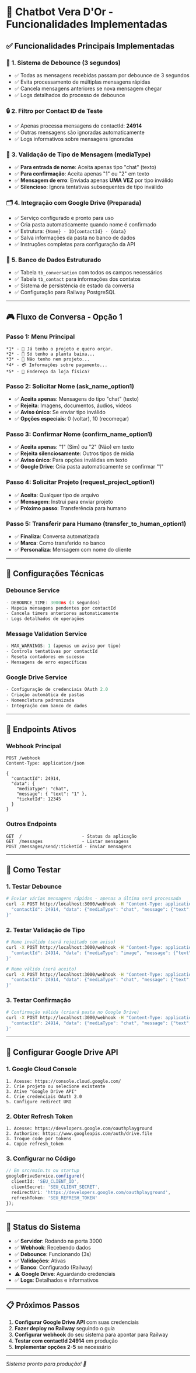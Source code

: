 # 🤖 Chatbot Vera D'Or - Funcionalidades Implementadas

## ✅ **Funcionalidades Principais Implementadas**

### 🎯 **1. Sistema de Debounce (3 segundos)**
- ✅ Todas as mensagens recebidas passam por debounce de 3 segundos
- ✅ Evita processamento de múltiplas mensagens rápidas
- ✅ Cancela mensagens anteriores se nova mensagem chegar
- ✅ Logs detalhados do processo de debounce

### 🔒 **2. Filtro por Contact ID de Teste**
- ✅ Apenas processa mensagens do contactId: **24914**
- ✅ Outras mensagens são ignoradas automaticamente
- ✅ Logs informativos sobre mensagens ignoradas

### 📝 **3. Validação de Tipo de Mensagem (mediaType)**
- ✅ **Para entrada de nome**: Aceita apenas tipo "chat" (texto)
- ✅ **Para confirmação**: Aceita apenas "1" ou "2" em texto
- ✅ **Mensagem de erro**: Enviada apenas **UMA VEZ** por tipo inválido
- ✅ **Silencioso**: Ignora tentativas subsequentes de tipo inválido

### 🗂️ **4. Integração com Google Drive (Preparada)**
- ✅ Serviço configurado e pronto para uso
- ✅ Cria pasta automaticamente quando nome é confirmado
- ✅ Estrutura: `{Nome} - ID{contactId} - {data}`
- ✅ Salva informações da pasta no banco de dados
- ✅ Instruções completas para configuração da API

### 💾 **5. Banco de Dados Estruturado**
- ✅ Tabela `tb_conversation` com todos os campos necessários
- ✅ Tabela `tb_contact` para informações dos contatos
- ✅ Sistema de persistência de estado da conversa
- ✅ Configuração para Railway PostgreSQL

---

## 🎮 **Fluxo de Conversa - Opção 1**

### **Passo 1: Menu Principal**
```
*1* - 📐 Já tenho o projeto e quero orçar.
*2* - 📏 Só tenho a planta baixa...
*3* - 🚫 Não tenho nem projeto...
*4* - 💳 Informações sobre pagamento...
*5* - 📍 Endereço da loja física?
```

### **Passo 2: Solicitar Nome (ask_name_option1)**
- ✅ **Aceita apenas**: Mensagens do tipo "chat" (texto)
- ✅ **Rejeita**: Imagens, documentos, áudios, vídeos
- ✅ **Aviso único**: Se enviar tipo inválido
- ✅ **Opções especiais**: 0 (voltar), 10 (recomeçar)

### **Passo 3: Confirmar Nome (confirm_name_option1)**
- ✅ **Aceita apenas**: "1" (Sim) ou "2" (Não) em texto
- ✅ **Rejeita silenciosamente**: Outros tipos de mídia
- ✅ **Aviso único**: Para opções inválidas em texto
- ✅ **Google Drive**: Cria pasta automaticamente se confirmar "1"

### **Passo 4: Solicitar Projeto (request_project_option1)**
- ✅ **Aceita**: Qualquer tipo de arquivo
- ✅ **Mensagem**: Instrui para enviar projeto
- ✅ **Próximo passo**: Transferência para humano

### **Passo 5: Transferir para Humano (transfer_to_human_option1)**
- ✅ **Finaliza**: Conversa automatizada
- ✅ **Marca**: Como transferido no banco
- ✅ **Personaliza**: Mensagem com nome do cliente

---

## 🔧 **Configurações Técnicas**

### **Debounce Service**
```typescript
- DEBOUNCE_TIME: 3000ms (3 segundos)
- Mapeia mensagens pendentes por contactId
- Cancela timers anteriores automaticamente
- Logs detalhados de operações
```

### **Message Validation Service**
```typescript
- MAX_WARNINGS: 1 (apenas um aviso por tipo)
- Controla tentativas por contactId
- Reseta contadores em sucesso
- Mensagens de erro específicas
```

### **Google Drive Service**
```typescript
- Configuração de credenciais OAuth 2.0
- Criação automática de pastas
- Nomenclatura padronizada
- Integração com banco de dados
```

---

## 📡 **Endpoints Ativos**

### **Webhook Principal**
```http
POST /webhook
Content-Type: application/json

{
  "contactId": 24914,
  "data": {
    "mediaType": "chat",
    "message": { "text": "1" },
    "ticketId": 12345
  }
}
```

### **Outros Endpoints**
```http
GET  /                       - Status da aplicação
GET  /messages               - Listar mensagens
POST /messages/send/:ticketId - Enviar mensagens
```

---

## 🎯 **Como Testar**

### **1. Testar Debounce**
```bash
# Enviar várias mensagens rápidas - apenas a última será processada
curl -X POST http://localhost:3000/webhook -H "Content-Type: application/json" -d '{
  "contactId": 24914, "data": {"mediaType": "chat", "message": {"text": "1"}}
}'
```

### **2. Testar Validação de Tipo**
```bash
# Nome inválido (será rejeitado com aviso)
curl -X POST http://localhost:3000/webhook -H "Content-Type: application/json" -d '{
  "contactId": 24914, "data": {"mediaType": "image", "message": {"text": "João"}}
}'

# Nome válido (será aceito)
curl -X POST http://localhost:3000/webhook -H "Content-Type: application/json" -d '{
  "contactId": 24914, "data": {"mediaType": "chat", "message": {"text": "João"}}
}'
```

### **3. Testar Confirmação**
```bash
# Confirmação válida (criará pasta no Google Drive)
curl -X POST http://localhost:3000/webhook -H "Content-Type: application/json" -d '{
  "contactId": 24914, "data": {"mediaType": "chat", "message": {"text": "1"}}
}'
```

---

## 🔑 **Configurar Google Drive API**

### **1. Google Cloud Console**
```
1. Acesse: https://console.cloud.google.com/
2. Crie projeto ou selecione existente
3. Ative "Google Drive API"
4. Crie credenciais OAuth 2.0
5. Configure redirect URI
```

### **2. Obter Refresh Token**
```
1. Acesse: https://developers.google.com/oauthplayground
2. Authorize: https://www.googleapis.com/auth/drive.file
3. Troque code por tokens
4. Copie refresh_token
```

### **3. Configurar no Código**
```typescript
// Em src/main.ts ou startup
googleDriveService.configure({
  clientId: 'SEU_CLIENT_ID',
  clientSecret: 'SEU_CLIENT_SECRET',
  redirectUri: 'https://developers.google.com/oauthplayground',
  refreshToken: 'SEU_REFRESH_TOKEN'
});
```

---

## 🚀 **Status do Sistema**

- ✅ **Servidor**: Rodando na porta 3000
- ✅ **Webhook**: Recebendo dados
- ✅ **Debounce**: Funcionando (3s)
- ✅ **Validações**: Ativas
- ✅ **Banco**: Configurado (Railway)
- ⚠️ **Google Drive**: Aguardando credenciais
- ✅ **Logs**: Detalhados e informativos

---

## 📋 **Próximos Passos**

1. **Configurar Google Drive API** com suas credenciais
2. **Fazer deploy no Railway** seguindo o guia
3. **Configurar webhook** do seu sistema para apontar para Railway
4. **Testar com contactId 24914** em produção
5. **Implementar opções 2-5** se necessário

---

*Sistema pronto para produção! 🎉*
